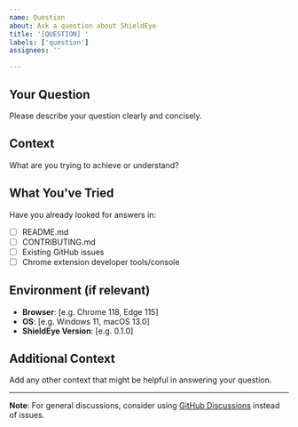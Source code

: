 ```yaml
---
name: Question
about: Ask a question about ShieldEye
title: '[QUESTION] '
labels: ['question']
assignees: ''

---
```


## Your Question
Please describe your question clearly and concisely.

## Context
What are you trying to achieve or understand?

## What You've Tried
Have you already looked for answers in:
- [ ] README.md
- [ ] CONTRIBUTING.md
- [ ] Existing GitHub issues
- [ ] Chrome extension developer tools/console

## Environment (if relevant)
- **Browser**: [e.g. Chrome 118, Edge 115]
- **OS**: [e.g. Windows 11, macOS 13.0]
- **ShieldEye Version**: [e.g. 0.1.0]

## Additional Context
Add any other context that might be helpful in answering your question.

---

**Note**: For general discussions, consider using [GitHub Discussions](https://github.com/[diegopzz]/shieldeye/discussions) instead of issues.
